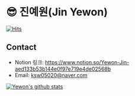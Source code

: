 # &#128526; 진예원(Jin Yewon)
[![Hits](https://hits.seeyoufarm.com/api/count/incr/badge.svg?url=https%3A%2F%2Fgithub.com%2Fye-wonii&count_bg=%2399C9B1&title_bg=%23E7B345&icon=&icon_color=%23E7E7E7&title=hits&edge_flat=false)](https://hits.seeyoufarm.com)

## Contact

- Notion 링크: <https://www.notion.so/Yewon-Jin-aed133b53b144e0f97e719e4de02568b>
- Email: <ksw05020@naver.com>

[![Yewon's github stats](https://github-readme-stats.vercel.app/api?username=ye-wonii)](https://github.com/anuraghazra/github-readme-stats&include_all_commits=true)

